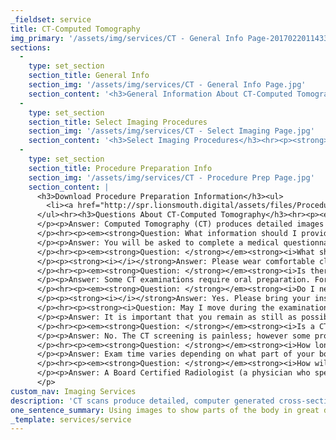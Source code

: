 ```yaml
---
_fieldset: service
title: CT-Computed Tomography
img_primary: '/assets/img/services/CT - General Info Page-20170220114331.jpg'
sections:
  - 
    type: set_section
    section_title: General Info
    section_img: '/assets/img/services/CT - General Info Page.jpg'
    section_content: '<h3>General Information About CT-Computed Tomography</h3><p>Computed Tomography (CT) produces detailed images of the body, providing information about the internal organs, bones, and soft tissues and with computer generated assistance creates cross-sectional images of body tissues and organs that are used to diagnose diseases and disorders.  Before your examination begins, a CT technologist will ask you a few medical questions, explain your procedure and assist you into the CT examination room. You will be asked to lie on a padded table, which will move into the scanner opening for the examination.</p>'
  - 
    type: set_section
    section_title: Select Imaging Procedures
    section_img: '/assets/img/services/CT - Select Imaging Page.jpg'
    section_content: '<h3>Select Imaging Procedures</h3><hr><p><strong>CT Chest Without Contrast</strong></p><p>CT scanning combines special x-ray equipment with sophisticated computers to produce multiple images or pictures of the inside of the body to detect many lung diseases and abnormalities.</p><hr><p><strong>CT Maxillofacial Without Contrast</strong></p><p>CT of the sinuses may be used to detect the presence of inflammatory diseases, help plan for surgery by defining anatomy or giving further information about tumors of the nasal cavity and sinuses, evaluate sinuses that are filled with fluid or thickened sinus membranes and help diagnose sinusitis.</p><hr><p><strong>CT Pelvis Without Contrast</strong></p><p>This CT exam is typically used to help diagnose the cause of abdominal or pelvic pain and diseases of the internal organs, bowel and colon.</p><hr><p><strong>CT Head Without Contrast</strong></p><p>This CT exam provides more detailed information on head injuries, stroke, brain tumors, and other brain diseases.</p><hr><p><strong>CT Abdomen Without Contrast</strong></p><p>This CT exam is typically used to help diagnose the cause of abdominal or pelvic pain and diseases of the internal organs, bowel and colon.<br></p><hr><p><strong>CT Abdomen With Contrast</strong><br></p><p>This CT exam is typically used to help diagnose the cause of abdominal or pelvic pain and diseases of the internal organs, bowel and colon. Contrast helps to illuminate disease and may be administered either orally or intravenously.</p><hr><p><strong>CT Chest With Contrast</strong></p><p>This CT exam is used to further examine abnormalities found on conventional chest x-rays, help diagnose the cause of clinical signs or symptoms of disease of the chest, detect and evaluate the extent of tumors in the chest, assess whether tumors are responding to treatment, help plan radiation therapy, and evaluate injury to the chest. Contrast helps to illuminate disease and may be administered intravenously.</p>'
  - 
    type: set_section
    section_title: Procedure Preparation Info
    section_img: '/assets/img/services/CT - Procedure Prep Page.jpg'
    section_content: |
      <h3>Download Procedure Preparation Information</h3><ul>
      	<li><a href="http://spr.lionsmouth.digital/assets/files/Procedure%20Info%20-%20CT.pdf" target="_blank"></a><a href="/assets/files/Procedure Prep Info - CT-20161007145338.pdf" target="_blank">CT Procedure Preparation</a></li>
      </ul><hr><h3>Questions About CT-Computed Tomography</h3><hr><p><em><strong>Question: What is a CT Screening?</strong></em>
      </p><p>Answer: Computed Tomography (CT) produces detailed images of the body, providing information about the internal organs, bones, and soft tissues and with computer generated assistance creates cross-sectional images of body tissues and organs that are used to diagnose diseases and disorders. Before your examination begins, a CT technologist will ask you a few medical questions, explain your procedure and assist you into the CT examination room. You will be asked to lie on a padded table, which will move into the scanner opening for the examination.
      </p><hr><p><em><strong>Question: What information should I provide before my CT examination?</strong></em>
      </p><p>Answer: You will be asked to complete a medical questionnaire that will assist in assuring that the highest quality examination is performed.<br>
      </p><hr><p><em><strong>Question: </strong></em><strong><i>What should I wear to my examination?</i></strong>
      </p><p><strong><i></i></strong>Answer: Please wear comfortable clothing that does not have zippers or other metal fasteners. If you cannot wear this to your exam, a cloth gown or robe will be provided. Lockers are available to store your personal belongings.
      </p><hr><p><em><strong>Question: </strong></em><strong><i>Is there any preparation on my part prior to the screening?</i></strong>
      </p><p>Answer: Some CT examinations require oral preparation. For exams that do require preparation, information will be provided to you.<br>
      </p><hr><p><em><strong>Question: </strong></em><strong><i>Do I need to bring anything with me to the examination?</i></strong>
      </p><p><strong><i></i></strong>Answer: Yes. Please bring your insurance card. Your insurance company will be billed for the procedure. You will receive a bill for any co-pay or non-covered expenses.
      </p><hr><p><strong><i>Question: May I move during the examination?</i></strong>
      </p><p>Answer: It is important that you remain as still as possible. The technologist may ask you to hold your breath at various times during your procedure so that the images will be clear. It is very similar to having our photo taken.<br>
      </p><hr><p><em><strong>Question: </strong></em><strong><i>Is a CT screening painful?</i></strong>
      </p><p>Answer: No. The CT screening is painless; however some procedures require that an IV (intravenous or within a vein) be started for an injection of contrast material that will improve imaging.<br>
      </p><hr><p><em><strong>Question: </strong></em><strong><i>How long will the examination last?</i></strong>
      </p><p>Answer: Exam time varies depending on what part of your body is being scanned. You can consult with your CT technologist for more details, when they contact you to confirm your appointment.<br>
      </p><hr><p><em><strong>Question: </strong></em><strong><i>How will I receive my CT screening results?</i></strong>
      </p><p>Answer: A Board Certified Radiologist (a physician who specializes in interpreting diagnostic imaging) will study the images from your examination and send a medical report to your physician. Contact your physician to coordinate review of this report and findings.<br>
      </p>
custom_nav: Imaging Services
description: 'CT scans produce detailed, computer generated cross-sectional images of body tissues, bones  and organs that are used to diagnose diseases.'
one_sentence_summary: Using images to show parts of the body in great detail.
_template: services/service
---
```






















